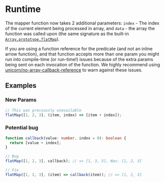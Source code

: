 # Runtime

The mapper function now takes 2 additional parameters: `index` - The index of
the current element being processed in array, and `data` - the array the
function was called upon (the same signature as the built-in
[`Array.prototype.flatMap`](https://developer.mozilla.org/en-US/docs/Web/JavaScript/Reference/Global_Objects/Array/flatMap)).

If you are using a function reference for the predicate (and not an inline arrow
function), and that function accepts more than one param you might run into
compile-time (or run-time!) issues because of the extra params being sent on
each invocation of the function. We highly recommend using [unicorn/no-array-callback-reference](https://github.com/sindresorhus/eslint-plugin-unicorn/blob/main/docs/rules/no-array-callback-reference.md)
to warn against these issues.

## Examples

### New Params

```ts
// This was previously unavailable
flatMap([1, 2, 3], (item, index) => [item + index]);
```

### Potential bug

```ts
function callback(value: number, index = 0): boolean {
  return [value + index];
}

// Bug
flatMap([1, 2, 3], callback); // => [1, 3, 5], Was: [1, 2, 3]

// Fix
flatMap([1, 2, 3], (item) => callback(item)); // => [1, 2, 3]
```
